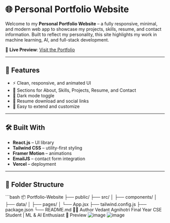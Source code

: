 # 🌐 Personal Portfolio Website

Welcome to my **Personal Portfolio Website** – a fully responsive, minimal, and modern web app to showcase my projects, skills, resume, and contact information. Built to reflect my personality, this site highlights my work in machine learning, AI, and full-stack development.

🔗 **Live Preview**: [Visit the Portfolio](https://v0-portfolio-website-chi-ebon.vercel.app/)

---

## 🚀 Features

- ⚡ Clean, responsive, and animated UI
- 🧠 Sections for About, Skills, Projects, Resume, and Contact
- 🌙 Dark mode toggle
- 💼 Resume download and social links
- 🧩 Easy to extend and customize

---

## 🛠️ Built With

- **React.js** – UI library
- **Tailwind CSS** – utility-first styling
- **Framer Motion** – animations
- **EmailJS** – contact form integration
- **Vercel** – deployment

---

## 📁 Folder Structure

\`\`\`bash
📦 Portfolio-Website
├── public/
├── src/
│   ├── components/
│   ├── data/
│   ├── pages/
│   └── App.jsx
├── tailwind.config.js
├── package.json
└── README.md
🧑‍💻 Author
Vedant Agnihotri
Final Year CSE Student | ML & AI Enthusiast
📸 Preview
![image](https://github.com/user-attachments/assets/d9a2d183-ff4c-4796-845a-2eb7234505fb)
![image](https://github.com/user-attachments/assets/c1e20bad-45e1-481f-951a-4317a77f5778)
